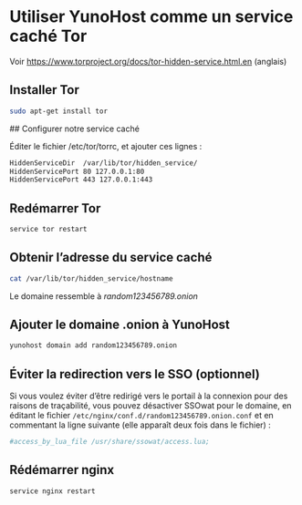 # Utiliser YunoHost comme un service caché Tor

Voir https://www.torproject.org/docs/tor-hidden-service.html.en (anglais)

## Installer Tor

```bash
sudo apt-get install tor 
```

## Configurer notre service caché

Éditer le fichier /etc/tor/torrc, et ajouter ces lignes :

```bash
HiddenServiceDir  /var/lib/tor/hidden_service/
HiddenServicePort 80 127.0.0.1:80
HiddenServicePort 443 127.0.0.1:443
```

## Redémarrer Tor

```bash
service tor restart
```


## Obtenir l’adresse du service caché

```bash
cat /var/lib/tor/hidden_service/hostname
```

Le domaine ressemble à *random123456789.onion*

## Ajouter le domaine .onion à YunoHost

```bash
yunohost domain add random123456789.onion
```

## Éviter la redirection vers le SSO (optionnel)

Si vous voulez éviter d’être redirigé vers le portail à la connexion pour des raisons de traçabilité, vous pouvez désactiver SSOwat pour le domaine, en éditant le fichier `/etc/nginx/conf.d/random123456789.onion.conf` et en commentant la ligne suivante (elle apparaît deux fois dans le fichier) :

```bash
#access_by_lua_file /usr/share/ssowat/access.lua;
```

## Rédémarrer nginx

```bash
service nginx restart
```